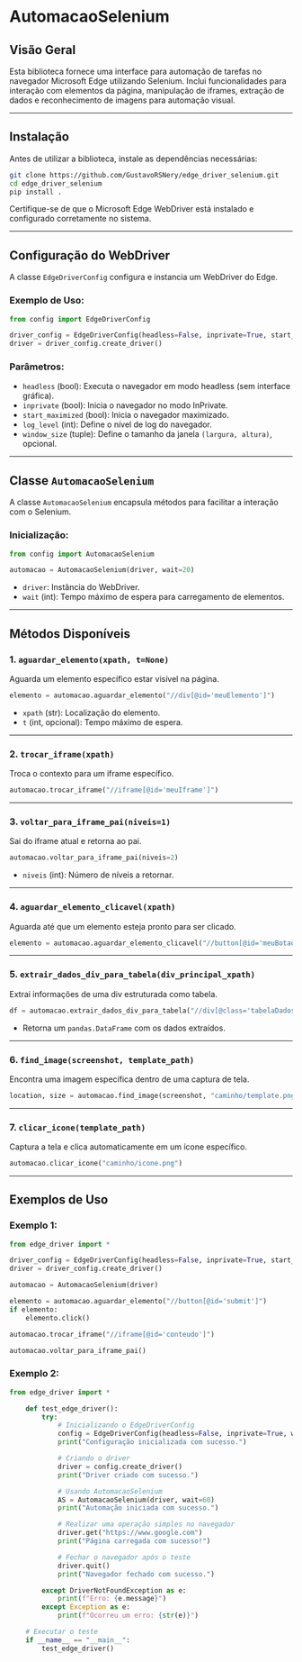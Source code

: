 # AutomacaoSelenium

## Visão Geral

Esta biblioteca fornece uma interface para automação de tarefas no navegador Microsoft Edge utilizando Selenium. Inclui funcionalidades para interação com elementos da página, manipulação de iframes, extração de dados e reconhecimento de imagens para automação visual.

---

## Instalação

Antes de utilizar a biblioteca, instale as dependências necessárias:

```bash
git clone https://github.com/GustavoRSNery/edge_driver_selenium.git
cd edge_driver_selenium
pip install .
```

Certifique-se de que o Microsoft Edge WebDriver está instalado e configurado corretamente no sistema.

---

## Configuração do WebDriver

A classe `EdgeDriverConfig` configura e instancia um WebDriver do Edge.

### Exemplo de Uso:

```python
from config import EdgeDriverConfig

driver_config = EdgeDriverConfig(headless=False, inprivate=True, start_maximized=True, log_level=3)
driver = driver_config.create_driver()
```

### Parâmetros:

- `headless` (bool): Executa o navegador em modo headless (sem interface gráfica).
- `inprivate` (bool): Inicia o navegador no modo InPrivate.
- `start_maximized` (bool): Inicia o navegador maximizado.
- `log_level` (int): Define o nível de log do navegador.
- `window_size` (tuple): Define o tamanho da janela `(largura, altura)`, opcional.

---

## Classe `AutomacaoSelenium`

A classe `AutomacaoSelenium` encapsula métodos para facilitar a interação com o Selenium.

### Inicialização:

```python
from config import AutomacaoSelenium

automacao = AutomacaoSelenium(driver, wait=20)
```

- `driver`: Instância do WebDriver.
- `wait` (int): Tempo máximo de espera para carregamento de elementos.

---

## Métodos Disponíveis

### 1. `aguardar_elemento(xpath, t=None)`

Aguarda um elemento específico estar visível na página.

```python
elemento = automacao.aguardar_elemento("//div[@id='meuElemento']")
```

- `xpath` (str): Localização do elemento.
- `t` (int, opcional): Tempo máximo de espera.

---

### 2. `trocar_iframe(xpath)`

Troca o contexto para um iframe específico.

```python
automacao.trocar_iframe("//iframe[@id='meuIframe']")
```

---

### 3. `voltar_para_iframe_pai(niveis=1)`

Sai do iframe atual e retorna ao pai.

```python
automacao.voltar_para_iframe_pai(niveis=2)
```

- `niveis` (int): Número de níveis a retornar.

---

### 4. `aguardar_elemento_clicavel(xpath)`

Aguarda até que um elemento esteja pronto para ser clicado.

```python
elemento = automacao.aguardar_elemento_clicavel("//button[@id='meuBotao']")
```

---

### 5. `extrair_dados_div_para_tabela(div_principal_xpath)`

Extrai informações de uma div estruturada como tabela.

```python
df = automacao.extrair_dados_div_para_tabela("//div[@class='tabelaDados']")
```

- Retorna um `pandas.DataFrame` com os dados extraídos.

---

### 6. `find_image(screenshot, template_path)`

Encontra uma imagem específica dentro de uma captura de tela.

```python
location, size = automacao.find_image(screenshot, "caminho/template.png")
```

---

### 7. `clicar_icone(template_path)`

Captura a tela e clica automaticamente em um ícone específico.

```python
automacao.clicar_icone("caminho/icone.png")
```

---

## Exemplos de Uso

### Exemplo 1:

```python
from edge_driver import *

driver_config = EdgeDriverConfig(headless=False, inprivate=True, start_maximized=True)
driver = driver_config.create_driver()

automacao = AutomacaoSelenium(driver)

elemento = automacao.aguardar_elemento("//button[@id='submit']")
if elemento:
    elemento.click()

automacao.trocar_iframe("//iframe[@id='conteudo']")

automacao.voltar_para_iframe_pai()
```

### Exemplo 2:

```python
from edge_driver import *

    def test_edge_driver():
        try:
            # Inicializando o EdgeDriverConfig
            config = EdgeDriverConfig(headless=False, inprivate=True, window_size=(1920, 1080))
            print("Configuração inicializada com sucesso.")

            # Criando o driver
            driver = config.create_driver()
            print("Driver criado com sucesso.")

            # Usando AutomacaoSelenium
            AS = AutomacaoSelenium(driver, wait=60)
            print("Automação iniciada com sucesso.")

            # Realizar uma operação simples no navegador
            driver.get("https://www.google.com")
            print("Página carregada com sucesso!")

            # Fechar o navegador após o teste
            driver.quit()
            print("Navegador fechado com sucesso.")

        except DriverNotFoundException as e:
            print(f"Erro: {e.message}")
        except Exception as e:
            print(f"Ocorreu um erro: {str(e)}")

    # Executar o teste
    if __name__ == "__main__":
        test_edge_driver()
